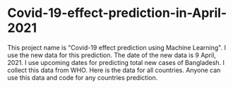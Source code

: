 # Covid-19-effect-prediction-in-April-2021
 This project name is "Covid-19 effect prediction using Machine Learning". I use the new data for this prediction. The date of the new data is 9 April, 2021. I use upcoming dates for predicting total new cases of Bangladesh.  I collect this data from WHO. Here is the data for all countries. Anyone can use this data and code for any countries prediction.
